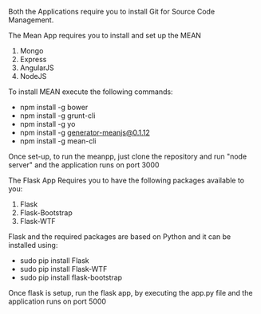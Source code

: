 Both the Applications require you to install Git for Source Code Management.

The Mean App requires you to install and set up the MEAN 
1. Mongo 
2. Express 
3. AngularJS 
4. NodeJS 

To install MEAN execute the following commands:
- npm install -g bower
- npm install -g grunt-cli
- npm install -g yo
- npm install -g generator-meanjs@0.1.12
- npm install -g mean-cli

Once set-up, to run the meanpp, just clone the repository and run "node server" and the application runs on port 3000

The Flask App Requires you to have the following packages available to you: 
1. Flask
2. Flask-Bootstrap
3. Flask-WTF

Flask and the required packages are based on Python and it can be installed using:
- sudo pip install Flask
- sudo pip install Flask-WTF
- sudo pip install flask-bootstrap

Once flask is setup, run the flask app, by executing the app.py file and the application runs on port 5000 
